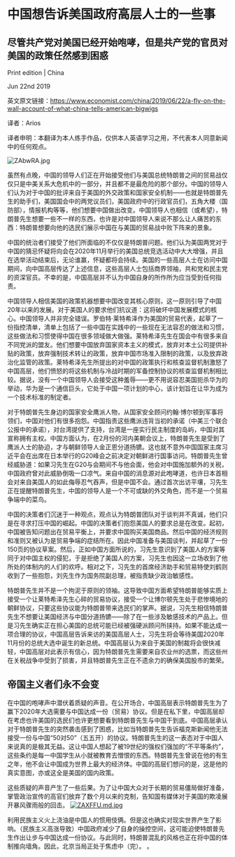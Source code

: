 # 中国想告诉美国政府高层人士的一些事

## 尽管共产党对美国已经开始咆哮，但是共产党的官员对美国的政策任然感到困惑

Print edition | China

Jun 22nd 2019

英文原文链接：https://www.economist.com/china/2019/06/22/a-fly-on-the-wall-account-of-what-china-tells-american-bigwigs

译者：Arios

译者申明：本翻译为本人练手作品，仅供本人英语学习之用，不代表本人同意新闻中的任何观点。

![ZAbwRA.jpg](https://s2.ax1x.com/2019/06/24/ZAbwRA.jpg)

虽然有点晚，中国的领导人们正在开始接受他们与美国总统特朗普之间的贸易战仅仅只是中美关系大危机中的一部分，并且都不是最危险的那个部分。中国的领导人们认为对于中国的批评来自于美国的外交政策和国家安全机制——也就是特朗普先生的助手们，美国国会中的两党议员们，美国政府中的行政官员们，五角大楼（国防部），情报机构等等，他们想要中国做出改变。中国领导人也相信（或希望），特朗普先生想要一些不一样的东西，也许是对中国领导人来说不那么让人痛苦的东西：特朗普想要向他的选民们展示中国在与美国的贸易战中败下阵来的景象。

中国的统治者们接受了他们所面临的不仅仅是特朗普问题。他们认为美国两党对于中国的猜忌怀疑将向会在2020年11月举行的美国总统竞选活动中大大增强，并且在选举活动结束后，无论谁赢，怀疑都将会持续。美国的一些高层人士在访问中国期间，向中国高层传达了上述信息，这些高层人士包括商界领袖，共和党和民主党的资深官员。不幸的是，中国高层并不认为中国自身的所作所为应当受到任何指责。

中国领导人相信美国的政策机器想要中国改变其核心原则，这一原则引导了中国20年以来的发展。对于美国人的要求他们抗议道：这将破坏中国发展模式的核心。中国领导人并非完全错误。罗伯特·莱特希泽作为美国的贸易代表，起草了一份指控清单，清单上包括了一些中国在实践中的一些现在无法容忍的做法和习惯，这些做法和习惯使得中国在很多领域做大做强。莱特希泽先生在国会中有很多来自不同党派的盟友。他们想要中国放弃国家资本主义的模式，放弃对本土公司提供补贴的政策，放弃强制技术转让的政策，放弃中国市场准入限制的政策，以及放弃政治化监管的政策。莱特希泽先生所提出的对中国的政策执行和核查监督机制激怒了中国高层，他们愤怒的将这些机制与冷战时期的军备控制协议的核查监督机制相比较。据说，没有一个中国领导人会接受这种羞辱——更不用说容忍美国扼杀华为的举动，华为是一个通信巨头，它处于中国一项计划的中心，该计划旨在让华为成为一个技术标准的制定者。

对于特朗普先生身边的国家安全鹰派人物，从国家安全顾问约翰·博尔顿到军事将领们，中国对他们有很多抱怨。中国指责这些鹰派违背当初的承诺（中美三个联合公报中的承诺），对台湾提供了支持，台湾是一座实行民主制度的岛屿，中国对其宣称拥有主权。中国方面认为，在2月份的河内美朝会议上，特朗普先生是受到了鹰派人士的胁迫，才与朝鲜领导人金正恩分道扬镳。这也就不意外中国国家主席习近平会在出席在日本举行的G20峰会之前决定对朝鲜进行国事访问。特朗普先生曾经威胁道：如果习先生在G20与会期间不与他会面，他会对中国施加额外的关税，中国政府曾对此威胁倒吸一口凉气。来自中国的消息源对此咆哮道，也许日本首相会对来自美国人的如此侮辱忍气吞声，但是中国不会。通过首次出访平壤，习先生正在提醒特朗普先生，中国的领导人是一个不可或缺的外交角色，而不是一个贸易争端中的菜鸟。

中国的决策者们沉迷于一种观点，观点认为特朗普团队对于谈判并不真诚，他们只是在寻求打压中国的崛起。中国的决策者们抱怨美国人的要求总是在改变。起初，中国被告知问题出在贸易平衡上，并要求中国购买美国商品。然后中国的经济规则和准则又被认为是贸易争端的症结所在。因此中国准备与美国谈判，并起草了一份150页的协议草案。然后，正如中国方面所说的，习先生意识到了美国人的方案等同于对中国主权的侵犯，于是拒绝了美国人的方案，习先生也因这一立场收到了他所处的体制内的人们的欢呼。相对之下，习先生的首席经济助手和贸易特使刘鹤则收到了一些抱怨，刘先生作为国务院副总理，被指责缺少政治敏感性。

特朗普先生并不是一个拘泥于原则的领袖。这导致中国方面希望特朗普能够实质上接受一个让莱特希泽先生心碎的贸易协议，接受一个让博尔顿先生处于悲惨境地的朝鲜协议，只要这些协议能为特朗普带来选民们的掌声。据说，习先生相信特朗普先生不想要让美国经济与中国分道扬镳——除了在一些涉及敏感技术的产品上。但是习先生确实正在担心美国的总统可能已经被强硬派顾问所挟持。如果不能达成一项合理的协议，中国高层告诉来访的美国高层人士，习先生将会等待美国2020年11月份的总统大选中诞生的新总统。中国高层认为来自于美国的制裁将会很快减轻，中国高层对此表示有信心，因为特朗普先生需要来自农业州的选票，而这些州在关税战争中受到了损害，并且特朗普先生正在不遗余力的确保美国股市的繁荣。

## 帝国主义者们永不会变
在中国的咆哮声中潜伏着质疑的声音。在公开场合，中国高层表示特朗普先生为了赢下2020年大选需要与中国达成一份（贸易）协议。但是在私下里，中国高层却在考虑也许美国的选民们也许更想要看到特朗普先生与中国干到底。中国高层承认对于特朗普先生的突然袭击感到了困惑，比如当特朗普先生告诉福克斯新闻他无法接受一份与中国“50对50”（五五开）的协议。特朗普先生的这一表态对于中国人来说真的是极其无益。这让中国人想起了被19世纪的强权们强加的“不平等条约”，这些条约是每一中国学生从小就被教育去憎恨的东西。特朗普先生曾说在他的有生之年，他不会让中国成为世界上最大的经济体。中国的高层们想问的是，这是他的真实意图，亦或这全是美国的国内政策。

这些质疑的声音产生了一些后果。为了让中国大众对于长期的贸易僵局做好准备，掌管政治宣传的高官们放弃了数个月以来的克制，告知国有媒体对于美国的欺凌展开暴风骤雨般的回击。
[![ZAXFFU.md.jpg](https://s2.ax1x.com/2019/06/24/ZAXFFU.md.jpg)](https://imgchr.com/i/ZAXFFU)

利用民族主义火上浇油是中国人的惯用伎俩。但是这也确实对现实世界产生了影响。（民族主义高涨导致）中国政府减少了自身的操控空间，这可能迫使特朗普先生作出让步与中国达成一份协议。与此同时，特朗普混乱的风格也正在将中国的体制推向墙角。因此，北京当局正处于焦虑中（完）。
。
